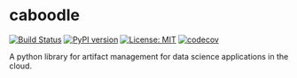 # caboodle
[![Build Status](https://travis-ci.org/smk508/caboodle.svg?branch=master)](https://travis-ci.org/smk508/caboodle)
[![PyPI version](https://badge.fury.io/py/the-whole-caboodle.svg)](https://badge.fury.io/py/the-whole-caboodle)
[![License: MIT](https://img.shields.io/badge/License-MIT-yellow.svg)](https://opensource.org/licenses/MIT)
[![codecov](https://codecov.io/gh/smk508/caboodle/branch/master/graph/badge.svg)](https://codecov.io/gh/smk508/caboodle)

A python library for artifact management for data science applications in the cloud.
